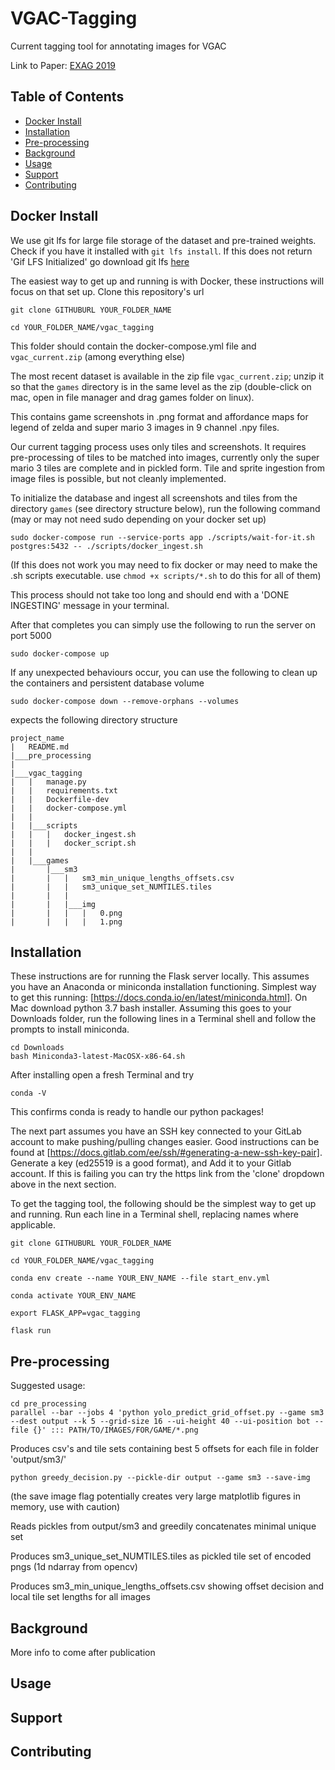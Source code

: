 # VGAC-Tagging

Current tagging tool for annotating images for VGAC

Link to Paper: [EXAG 2019](http://www.exag.org/papers/EXAG_2019_paper_13.pdf)

## Table of Contents

- [Docker Install](#docker)
- [Installation](#installation)
- [Pre-processing](#pre-processing)
- [Background](#background)
- [Usage](#usage)
- [Support](#support)
- [Contributing](#contributing)


## Docker Install
We use git lfs for large file storage of the dataset and pre-trained weights. Check if you have it installed with `git lfs install`. If this does not return 'Gif LFS Initialized' go download git lfs [here](https://git-lfs.github.com/)

The easiest way to get up and running is with Docker, these instructions will focus on that set up. Clone this repository's url

```
git clone GITHUBURL YOUR_FOLDER_NAME

cd YOUR_FOLDER_NAME/vgac_tagging
```

This folder should contain the docker-compose.yml file and `vgac_current.zip` (among everything else)

The most recent dataset is available in the zip file `vgac_current.zip`; unzip it so that the `games` directory is in the same level as the zip (double-click on mac, open in file manager and drag games folder on linux).

This contains game screenshots in .png format and affordance maps for legend of zelda and super mario 3 images in 9 channel .npy files.

Our current tagging process uses only tiles and screenshots. It requires pre-processing of tiles to be matched into images, currently only the super mario 3 tiles are complete and in pickled form. Tile and sprite ingestion from image files is possible, but not cleanly implemented.

To initialize the database and ingest all screenshots and tiles from the directory `games` (see directory structure below), run the following command (may or may not need sudo depending on your docker set up)

```
sudo docker-compose run --service-ports app ./scripts/wait-for-it.sh postgres:5432 -- ./scripts/docker_ingest.sh
```
(If this does not work you may need to fix docker or may need to make the .sh scripts executable. use `chmod +x scripts/*.sh` to do this for all of them)

This process should not take too long and should end with a 'DONE INGESTING' message in your terminal.

After that completes you can simply use the following to run the server on port 5000
```
sudo docker-compose up
```

If any unexpected behaviours occur, you can use the following to clean up the containers and persistent database volume
```
sudo docker-compose down --remove-orphans --volumes
```

expects the following directory structure
```
project_name
|   README.md
|___pre_processing
|
|___vgac_tagging
|   |   manage.py
|   |   requirements.txt
|   |   Dockerfile-dev
|   |   docker-compose.yml
|   |
|   |___scripts   
|   |   |   docker_ingest.sh
|   |   |   docker_script.sh
|   |
|   |___games
|       |___sm3
|       |   |   sm3_min_unique_lengths_offsets.csv
|       |   |   sm3_unique_set_NUMTILES.tiles
|       |   |
|       |   |___img
|       |   |   |   0.png
|       |   |   |   1.png
```

## Installation
These instructions are for running the Flask server locally. 
This assumes you have an Anaconda or miniconda installation functioning. Simplest way to get this running: [https://docs.conda.io/en/latest/miniconda.html]. On Mac download python 3.7 bash installer. Assuming this goes to your Downloads folder, run the following lines in a Terminal shell and follow the prompts to install miniconda.

```
cd Downloads
bash Miniconda3-latest-MacOSX-x86-64.sh
```
After installing open a fresh Terminal and try
```
conda -V
```
This confirms conda is ready to handle our python packages!

The next part assumes you have an SSH key connected to your GitLab account to make pushing/pulling changes easier. Good instructions can be found at [https://docs.gitlab.com/ee/ssh/#generating-a-new-ssh-key-pair]. Generate a key (ed25519 is a good format), and Add it to your Gitlab account. If this is failing you can try the https link from the 'clone' dropdown above in the next section.


To get the tagging tool, the following should be the simplest way to get up and running. Run each line in a Terminal shell, replacing names where applicable.
```
git clone GITHUBURL YOUR_FOLDER_NAME

cd YOUR_FOLDER_NAME/vgac_tagging

conda env create --name YOUR_ENV_NAME --file start_env.yml

conda activate YOUR_ENV_NAME

export FLASK_APP=vgac_tagging

flask run
```


## Pre-processing
Suggested usage:
```
cd pre_processing
parallel --bar --jobs 4 'python yolo_predict_grid_offset.py --game sm3 --dest output --k 5 --grid-size 16 --ui-height 40 --ui-position bot --file {}' ::: PATH/TO/IMAGES/FOR/GAME/*.png
```
Produces csv's and tile sets containing best 5 offsets for each file in folder 'output/sm3/'

```
python greedy_decision.py --pickle-dir output --game sm3 --save-img
```
(the save image flag potentially creates very large matplotlib figures in memory, use with caution)


Reads pickles from output/sm3 and greedily concatenates minimal unique set


Produces sm3_unique_set_NUMTILES.tiles as pickled tile set of encoded pngs (1d ndarray from opencv)


Produces sm3_min_unique_lengths_offsets.csv showing offset decision and local tile set lengths for all images

## Background

More info to come after publication

## Usage



## Support

## Contributing
